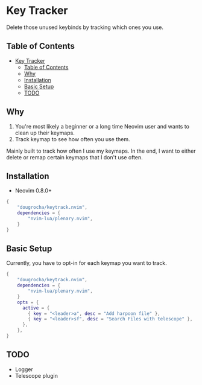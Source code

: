# Key Tracker

Delete those unused keybinds by tracking which ones you use.

## Table of Contents

<!--toc:start-->
- [Key Tracker](#key-tracker)
  - [Table of Contents](#table-of-contents)
  - [Why](#why)
  - [Installation](#installation)
  - [Basic Setup](#basic-setup)
  - [TODO](#todo)
<!--toc:end-->

## Why

1. You're most likely a beginner or a long time Neovim user and wants to clean up their keymaps.
2. Track keymap to see how often you use them.

Mainly built to track how often I use my keymaps. In the end, I want to either delete or remap certain keymaps that I don't use often.

## Installation

- Neovim 0.8.0+

```lua
{
    "dougrocha/keytrack.nvim",
    dependencies = {
        "nvim-lua/plenary.nvim",
    }
}
```

## Basic Setup

Currently, you have to opt-in for each keymap you want to track.

```lua
{
    "dougrocha/keytrack.nvim",
    dependencies = {
        "nvim-lua/plenary.nvim",
    }
    opts = {
      active = {
        { key = "<leader>a", desc = "Add harpoon file" },
        { key = "<leader>sf", desc = "Search Files with telescope" },
      },
    },
}
```

## TODO

- Logger
- Telescope plugin
